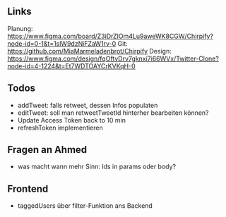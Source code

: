 ## Links

Planung: https://www.figma.com/board/Z3iDrZIOm4Lu9aweWK8CGW/Chirpify?node-id=0-1&t=1slW9dzNiFZaW1rv-0
Git: https://github.com/MiaMarmeladenbrot/Chirpify
Design: https://www.figma.com/design/fqOftvDrv7gknxi7i66WVx/Twitter-Clone?node-id=4-1224&t=Et7WDTOAYCrKVKqH-0

## Todos

- addTweet: falls retweet, dessen Infos populaten
- editTweet: soll man retweetTweetId hinterher bearbeiten können?
- Update Access Token back to 10 min
- refreshToken implementieren

## Fragen an Ahmed

- was macht wann mehr Sinn: Ids in params oder body?

## Frontend

- taggedUsers über filter-Funktion ans Backend
